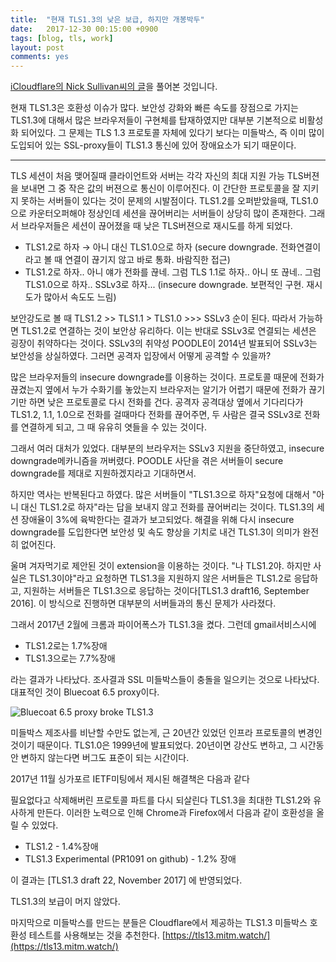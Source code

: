 ```yaml
---
title:  "현재 TLS1.3의 낮은 보급, 하지만 개봉박두"
date:   2017-12-30 00:15:00 +0900
tags: [blog, tls, work]
layout: post
comments: yes
---
```

[iCloudflare의 Nick Sullivan씨의 글](https://blog.cloudflare.com/why-tls-1-3-isnt-in-browsers-yet/)을 풀어본 것입니다.

현재 TLS1.3은 호환성 이슈가 많다. 보안성 강화와 빠른 속도를 장점으로 가지는 TLS1.3에 대해서 많은 브라우저들이 구현체를 탑재하였지만 대부분 기본적으로 비활성화 되어있다. 그 문제는 TLS 1.3 프로토콜 자체에 있다기 보다는 미들박스, 즉 이미 많이 도입되어 있는 SSL-proxy들이 TLS1.3 통신에 있어 장애요소가 되기 때문이다.

---

TLS 세션이 처음 맺어질때 클라이언트와 서버는 각각 자신의 최대 지원 가능 TLS버젼을 보내면 그 중 작은 값의 버젼으로 통신이 이루어진다. 이 간단한 프로토콜을 잘 지키지 못하는 서버들이 있다는 것이 문제의 시발점이다. TLS1.2를 오퍼받았을때, TLS1.0으로 카운터오퍼해야 정상인데 세션을 끊어버리는 서버들이 상당히 많이 존재한다. 그래서 브라우저들은 세션이 끊어졌을 때 낮은 TLS버젼으로 재시도를 하게 되었다. 

- TLS1.2로 하자 → 아니 대신 TLS1.0으로 하자 (secure downgrade. 전화연결이라고 볼 때 연결이 끊기지 않고 바로 통화. 바람직한 접근)
- TLS1.2로 하자.. 아니 얘가 전화를 끊네. 그럼 TLS 1.1로 하자.. 아니 또 끊네.. 그럼 TLS1.0으로 하자.. SSLv3로 하자... (insecure downgrade. 보편적인 구현. 재시도가 많아서 속도도 느림)

보안강도로 볼 때 TLS1.2 >> TLS1.1 > TLS1.0 >>> SSLv3 순이 된다. 따라서 가능하면 TLS1.2로 연결하는 것이 보안상 유리하다. 이는 반대로 SSLv3로 연결되는 세션은 굉장이 취약하다는 것이다. SSLv3의 취약성 POODLE이 2014년 발표되어 SSLv3는 보안성을 상실하였다. 그러면 공격자 입장에서 어떻게 공격할 수 있을까?

많은 브라우저들의 insecure downgrade를 이용하는 것이다. 프로토콜 때문에 전화가 끊겼는지 옆에서 누가 수화기를 놓았는지 브라우저는 알기가 어렵기 때문에 전화가 끊기기만 하면 낮은 프로토콜로 다시 전화를 건다. 공격자 공격대상 옆에서 기다리다가 TLS1.2, 1.1, 1.0으로 전화를 걸때마다 전화를 끊어주면, 두 사람은 결국 SSLv3로 전화를 연결하게 되고, 그 때 유유히 엿들을 수 있는 것이다.

그래서 여러 대처가 있었다. 대부분의 브라우저는 SSLv3 지원을 중단하였고, insecure downgrade메카니즘을 꺼버렸다. POODLE 사단을 겪은 서버들이 secure downgrade를 제대로 지원하겠지라고 기대하면서.

하지만 역사는 반복된다고 하였다. 많은 서버들이 "TLS1.3으로 하자"요청에 대해서 "아니 대신 TLS1.2로 하자"라는 답을 보내지 않고 전화를 끊어버리는 것이다. TLS1.3의 세션 장애율이 3%에 육박한다는 결과가 보고되었다. 해결을 위해 다시 insecure downgrade를 도입한다면 보안성 및 속도 향상을 기치로 내건 TLS1.3이 의미가 완전히 없어진다. 

울며 겨자먹기로 제안된 것이 extension을 이용하는 것이다. "나 TLS1.2야. 하지만 사실은 TLS1.3이야"라고 요청하면 TLS1.3을 지원하지 않은 서버들은 TLS1.2로 응답하고, 지원하는 서버들은 TLS1.3으로 응답하는 것이다[TLS1.3 draft16, September 2016]. 이 방식으로 진행하면 대부분의 서버들과의 통신 문제가 사라졌다.

그래서 2017년 2월에 크롬과 파이어폭스가 TLS1.3을 켰다. 그런데 gmail서비스시에 

- TLS1.2로는 1.7%장애
- TLS1.3으로는 7.7%장애

라는 결과가 나타났다. 조사결과 SSL 미들박스들이 충돌을 일으키는 것으로 나타났다. 대표적인 것이 Bluecoat 6.5 proxy이다.

![Bluecoat 6.5 proxy broke TLS1.3](https://blog.cloudflare.com/content/images/2017/12/image1-1.png)

미들박스 제조사를 비난할 수만도 없는게, 근 20년간 있었던 인프라 프로토콜의 변경인 것이기 때문이다. TLS1.0은 1999년에 발표되었다. 20년이면 강산도 변하고, 그 시간동안 변하지 않는다면 버그도 표준이 되는 시간이다.

2017년 11월 싱가포르 IETF미팅에서 제시된 해결책은 다음과 같다

필요없다고 삭제해버린 프로토콜 파트를 다시 되살린다
TLS1.3을 최대한 TLS1.2와 유사하게 만든다.
이러한 노력으로 인해 Chrome과 Firefox에서 다음과 같이 호환성을 올릴 수 있었다.

- TLS1.2 - 1.4%장애
- TLS1.3 Experimental (PR1091 on github) - 1.2% 장애


이 결과는 [TLS1.3 draft 22, November 2017] 에 반영되었다.

TLS1.3의 보급이 머지 않았다. 



마지막으로 미들박스를 만드는 분들은 Cloudflare에서 제공하는 TLS1.3 미들박스 호환성 테스트를 사용해보는 것을 추천한다. [https://tls13.mitm.watch/](https://tls13.mitm.watch/) 
